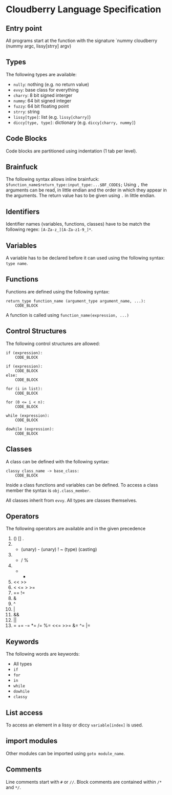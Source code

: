 # Cloudberry Language Specification

## Entry point
All programs start at the function with the signature `nummy cloudberry (nummy argc, lissy[strry] argv)

## Types
The following types are available:

 - `nully`: nothing (e.g. no return value)
 - `evvy`: base class for everything
 - `charry`: 8 bit signed interger
 - `nummy`: 64 bit signed integer
 - `fuzzy`: 64 bit floating point
 - `strry`: string
 - `lissy[type]`: list (e.g. `lissy[charry]`)
 - `diccy[type, type]`: dictionary (e.g. `diccy[charry, nummy]`)

## Code Blocks
Code blocks are partitioned using indentation (1 tab per level).

## Brainfuck
The following syntax allows inline brainfuck: `$function_name$return_type:input_type:...$BF_CODE$;`
Using `,` the arguments can be read, in little endian and the order in which they appear in the arguments. The return value has to be given using `.` in little endian.

## Identifiers
Identifier names (variables, functions, classes) have to be match the following regex: `[A-Za-z_][A-Za-z1-9_]*`.

## Variables
A variable has to be declared before it can used using the following syntax: `type name`.

## Functions
Functions are defined using the following syntax:

```
return_type function_name (argument_type argument_name, ...):
	CODE_BLOCK
```
	
A function is called using `function_name(expression, ...)`

## Control Structures
The following control structures are allowed:

```
if (expression):
	CODE_BLOCK
```

```
if (expression):
	CODE_BLOCK
else:
	CODE_BLOCK
```

```
for (i in list):
	CODE_BLOCK
```

```
for (0 <= i < n):
	CODE_BLOCK
```

```
while (expression):
	CODE_BLOCK
```

```
dowhile (expression):
	CODE_BLOCK
```

## Classes
A class can be defined with the following syntax:

```
classy class_name -> base_class:
	CODE_BLOCK
```

Inside a class functions and variables can be defined. To access a class member the syntax is `obj.class_member`.

All classes inherit from `evvy`. All types are classes themselves.

## Operators
The following operators are available and in the given precedence

1. () [] .
2. + (unary) - (unary) ! ~ (type) (casting)
3. * / %
4. + -
5. << >>
6. < <= > >=
7. == !=
8. &
9. ^
10. |
11. &&
12. ||
13. = += -= *= /= %= <<= >>= &= ^= |=

## Keywords
The following words are keywords:

 - All types
 - `if`
 - `for`
 - `in`
 - `while`
 - `dowhile`
 - `classy`

## List access
To access an element in a lissy or diccy `variable[index]` is used.

## import modules
Other modules can be imported using `goto module_name`.

## Comments
Line comments start with `#` or `//`. Block comments are contained within `/*` and `*/`.
